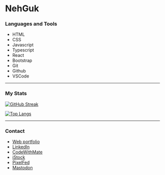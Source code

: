 # NehGuk

### Languages and Tools
- HTML
- CSS
- Javascript
- Typescript
- React
- Bootstrap
- Git
- Github
- VSCode

---
### My Stats
[![GitHub Streak](http://github-readme-streak-stats.herokuapp.com?user=NehGuk&theme=dark&date_format=j%20M%5B%20Y%5D)](https://git.io/streak-stats)


[![Top Langs](https://github-readme-stats.vercel.app/api/top-langs/?username=NehGuk&layout=compact&theme=vision-friendly-dark)](https://github.com/anuraghazra/github-readme-stats)

---
### Contact
- [Web portfolio](https://www.nehguk.dev)
- [LinkedIn](https://www.linkedin.com/in/nehguk)
- [CodeWithMate](https://nehguk.hashnode.dev)
- [iStock](https://www.istockphoto.com/portfolio/HenriKugler)
- [PixelFed](https://pixelfed.social/NehGuk)
- [Mastodon](https://oslo.town/@nehguk)
  
